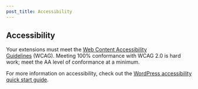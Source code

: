 ```yaml
---
post_title: Accessibility
---
```


## Accessibility

Your extensions must meet the [Web Content Accessibility Guidelines](https://www.w3.org/WAI/standards-guidelines/wcag/) (WCAG). Meeting 100% conformance with WCAG 2.0 is hard work; meet the AA level of conformance at a minimum.

For more information on accessibility, check out the [WordPress accessibility quick start guide](https://make.wordpress.org/accessibility/handbook/best-practices/quick-start-guide/).
